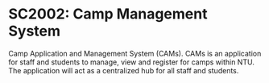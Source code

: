 # SC2002: Camp Management System
Camp Application and Management System (CAMs). CAMs is an application for staff and students to manage, view and register for camps within NTU. The application will act as a centralized hub for all staff and students. 
